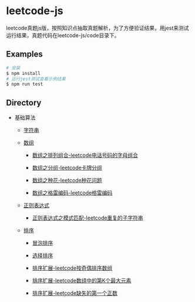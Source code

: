 # leetcode-js

leetcode真题js版，按照知识点抽取真题解析，为了方便验证结果，用jest来测试运行结果，真题代码在leetcode-js/code目录下。

## Examples

```bash
# 安装
$ npm install
# 运行jest测试查看示例结果
$ npm run test
```

## Directory

* 基础算法

    * [字符串](./code/string)

    * [数组](./code/array)

        * [数组之排列组合-leetcode电话号码的字母组合](./code/array/letterCombinations.js)

        * [数组之分组-leetcode卡牌分组](./code/array/cardGroup.js)

        * [数组之种花-leetcode种花问题](./code/array/canPlaceFlowers.js)

        * [数组之格雷编码-leetcode格雷编码](./code/array/grayCode.js)

    * [正则表达式](https://developer.mozilla.org/zh-CN/docs/Web/JavaScript/Guide/Regular_Expressions)

        * [正则表达式之模式匹配-leetcode重复的子字符串](./code/regexp/repeatedSubstring.js)

    * [排序](./code/sort)

        * [冒泡排序](./code/sort/bubbleSort.js)

        * [选择排序](./code/sort/selectSort.js)

        * [排序扩展-leetcode按奇偶排序数组](./code/sort/sortArrayByParity.js)

        * [排序扩展-leetcode数组中的第K个最大元素](./code/sort/findKthLargest.js)

        * [排序扩展-leetcode缺失的第一个正数](./code/sort/firstMissingPositive.js)